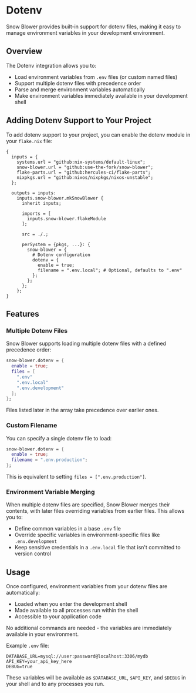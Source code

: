 # Dotenv

Snow Blower provides built-in support for dotenv files, making it easy to manage environment variables in your development environment.

## Overview

The Dotenv integration allows you to:

- Load environment variables from `.env` files (or custom named files)
- Support multiple dotenv files with precedence order
- Parse and merge environment variables automatically
- Make environment variables immediately available in your development shell

## Adding Dotenv Support to Your Project

To add dotenv support to your project, you can enable the dotenv module in your `flake.nix` file:

```nix{21-25}
{
  inputs = {
    systems.url = "github:nix-systems/default-linux";
    snow-blower.url = "github:use-the-fork/snow-blower";
    flake-parts.url = "github:hercules-ci/flake-parts";
    nixpkgs.url = "github:nixos/nixpkgs/nixos-unstable";
  };

  outputs = inputs:
    inputs.snow-blower.mkSnowBlower {
      inherit inputs;

      imports = [
        inputs.snow-blower.flakeModule
      ];

      src = ./.;

      perSystem = {pkgs, ...}: {
        snow-blower = {
          # Dotenv configuration
          dotenv = {
            enable = true;
            filename = ".env.local"; # Optional, defaults to ".env"
          };
        };
      };
    };
}
```

## Features

### Multiple Dotenv Files

Snow Blower supports loading multiple dotenv files with a defined precedence order:

```nix
snow-blower.dotenv = {
  enable = true;
  files = [
    ".env"
    ".env.local"
    ".env.development"
  ];
};
```

Files listed later in the array take precedence over earlier ones.

### Custom Filename

You can specify a single dotenv file to load:

```nix
snow-blower.dotenv = {
  enable = true;
  filename = ".env.production";
};
```

This is equivalent to setting `files = [".env.production"]`.

### Environment Variable Merging

When multiple dotenv files are specified, Snow Blower merges their contents, with later files overriding variables from earlier files. This allows you to:

- Define common variables in a base `.env` file
- Override specific variables in environment-specific files like `.env.development`
- Keep sensitive credentials in a `.env.local` file that isn't committed to version control

## Usage

Once configured, environment variables from your dotenv files are automatically:

- Loaded when you enter the development shell
- Made available to all processes run within the shell
- Accessible to your application code

No additional commands are needed - the variables are immediately available in your environment.

Example `.env` file:

```
DATABASE_URL=mysql://user:password@localhost:3306/mydb
API_KEY=your_api_key_here
DEBUG=true
```

These variables will be available as `$DATABASE_URL`, `$API_KEY`, and `$DEBUG` in your shell and to any processes you run.

<!--@include: ./dotenv-options.md-->
